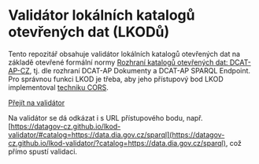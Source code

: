 # Validátor lokálních katalogů otevřených dat (LKODů)
Tento repozitář obsahuje validátor lokálních katalogů otevřených dat na základě otevřené formální normy [Rozhraní katalogů otevřených dat: DCAT-AP-CZ](https://ofn.gov.cz/rozhraní-katalogů-otevřených-dat/2021-01-11/), tj. dle rozhraní DCAT-AP Dokumenty a DCAT-AP SPARQL Endpoint.
Pro správnou funkci LKOD je třeba, aby jeho přístupový bod LKOD implementoval [techniku CORS](https://opendata.gov.cz/špatná-praxe:chybějící-cors).

[Přejít na validátor](https://datagov-cz.github.io/lkod-validator/)

Na validátor se dá odkázat i s URL přístupového bodu, např. [https://datagov-cz.github.io/lkod-validator/#catalog=https://data.dia.gov.cz/sparql](https://datagov-cz.github.io/lkod-validator/?catalog=https://data.dia.gov.cz/sparql), což přímo spustí validaci.
